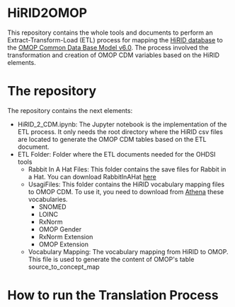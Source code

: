 # HiRID2OMOP

This repository contains the whole tools and documents to perform an Extract-Transform-Load (ETL) process for mapping the
[HiRID database](https://physionet.org/content/hirid/1.0/) to the [OMOP Common Data Base Model v6.0](https://github.com/OHDSI/CommonDataModel).
The process involved the transformation and creation of OMOP CDM variables based on the HiRID elements.

# The repository

The repository contains the next elements:

 * HiRID_2_CDM.ipynb: The Jupyter notebook is the implementation of the ETL process. It only needs the root directory where the HiRID csv files are located to generate the OMOP CDM tables based on the ETL document.
 * ETL Folder: Folder where the ETL documents needed for the OHDSI tools
   * Rabbit In A Hat Files: This folder contains the save files for Rabbit in a Hat. You can download RabbitInAHat [here](https://www.ohdsi.org/analytic-tools/whiterabbit-for-etl-design/)
   * UsagiFiles: This folder contains the HiRID vocabulary mapping files to OMOP CDM. To use it, you need to download from [Athena](https://athena.ohdsi.org/search-terms/start) these vocabularies.
	  * SNOMED
	  * LOINC
	  * RxNorm
	  * OMOP Gender
	  * RxNorm Extension
	  * OMOP Extension
   * Vocabulary Mapping: The vocabulary mapping from HiRID to OMOP. This file is used to generate the content of OMOP's table source_to_concept_map
	
	


# How to run the Translation Process